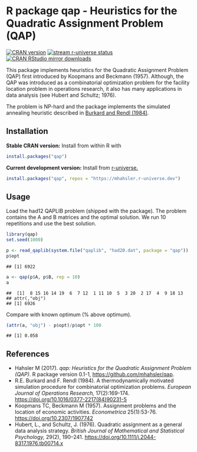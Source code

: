 
# R package qap - Heuristics for the Quadratic Assignment Problem (QAP)

[![CRAN
version](http://www.r-pkg.org/badges/version/qap)](https://CRAN.R-project.org/package=qap)
[![stream r-universe
status](https://mhahsler.r-universe.dev/badges/qap)](https://mhahsler.r-universe.dev/ui#package:qap)
[![CRAN RStudio mirror
downloads](http://cranlogs.r-pkg.org/badges/qap)](https://CRAN.R-project.org/package=qap)

This package implements heuristics for the Quadratic Assignment Problem
(QAP) first introduced by Koopmans and Beckmann (1957). Although, the
QAP was introduced as a combinatorial optimization problem for the
facility location problem in operations research, it also has many
applications in data analysis (see Hubert and Schultz; 1976).

The problem is NP-hard and the package implements the simulated
annealing heuristic described in [Burkard and Rendl (1984)](#BR1984).

## Installation

**Stable CRAN version:** Install from within R with

``` r
install.packages("qap")
```

**Current development version:** Install from
[r-universe.](https://mhahsler.r-universe.dev/ui#package:qap)

``` r
install.packages("qap", repos = "https://mhahsler.r-universe.dev")
```

## Usage

Load the had12 QAPLIB problem (shipped with the package). The problem
contains the A and B matrices and the optimal solution. We run 10
repetitions and use the best solution.

``` r
library(qap)
set.seed(1000)

p <- read_qaplib(system.file("qaplib", "had20.dat", package = "qap"))
p$opt
```

    ## [1] 6922

``` r
a <- qap(p$A, p$B, rep = 10)
a
```

    ##  [1]  8 15 16 14 19  6  7 12  1 11 10  5  3 20  2 17  4  9 18 13
    ## attr(,"obj")
    ## [1] 6926

Compare with known optimum (% above optimum).

``` r
(attr(a, "obj") - p$opt)/p$opt * 100
```

    ## [1] 0.058

## References

-   Hahsler M (2017). *qap: Heuristics for the Quadratic Assignment
    Problem (QAP)*. R package version 0.1-1,
    <https://github.com/mhahsler/qap>.
-   <a id = "BR1983" />R.E. Burkard and F. Rendl (1984). A
    thermodynamically motivated simulation procedure for combinatorial
    optimization problems. *European Journal of Operations Research,*
    17(2):169-174. <https://doi.org/10.1016/0377-2217(84)90231-5>
-   Koopmans TC, Beckmann M (1957). Assignment problems and the location
    of economic activities. *Econometrica* 25(1):53-76.
    <https://doi.org/10.2307/1907742>
-   Hubert, L., and Schultz, J. (1976). Quadratic assignment as a
    general data analysis strategy. *British Journal of Mathematical and
    Statistical Psychology,* 29(2), 190–241.
    <https://doi.org/10.1111/j.2044-8317.1976.tb00714.x>
